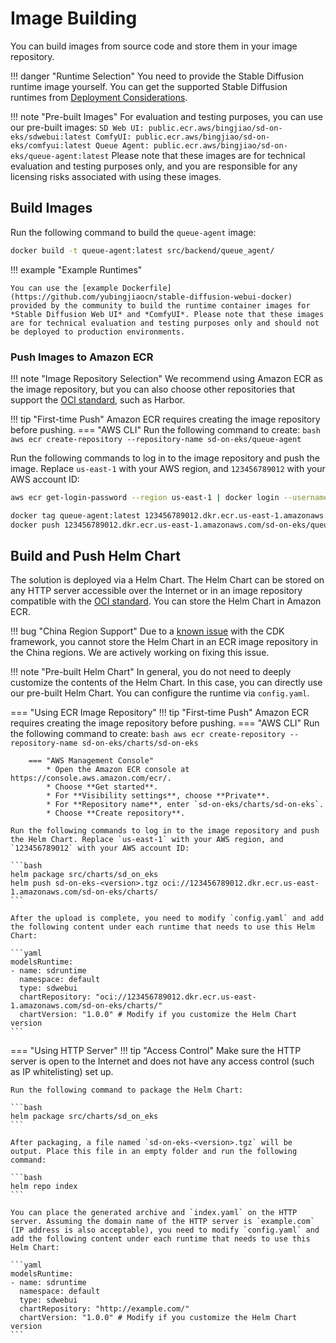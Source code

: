 # Image Building

You can build images from source code and store them in your image repository.

!!! danger "Runtime Selection"
    You need to provide the Stable Diffusion runtime image yourself. You can get the supported Stable Diffusion runtimes from [Deployment Considerations](./considerations.md#choose-stable-diffusion-runtime).

!!! note "Pre-built Images"
    For evaluation and testing purposes, you can use our pre-built images:
    ```
    SD Web UI: public.ecr.aws/bingjiao/sd-on-eks/sdwebui:latest
    ComfyUI: public.ecr.aws/bingjiao/sd-on-eks/comfyui:latest
    Queue Agent: public.ecr.aws/bingjiao/sd-on-eks/queue-agent:latest
    ```
    Please note that these images are for technical evaluation and testing purposes only, and you are responsible for any licensing risks associated with using these images.

## Build Images

Run the following command to build the `queue-agent` image:

```bash
docker build -t queue-agent:latest src/backend/queue_agent/
```
!!! example "Example Runtimes"

    You can use the [example Dockerfile](https://github.com/yubingjiaocn/stable-diffusion-webui-docker) provided by the community to build the runtime container images for *Stable Diffusion Web UI* and *ComfyUI*. Please note that these images are for technical evaluation and testing purposes only and should not be deployed to production environments.

### Push Images to Amazon ECR

!!! note "Image Repository Selection"
    We recommend using Amazon ECR as the image repository, but you can also choose other repositories that support the [OCI standard](https://www.opencontainers.org/), such as Harbor.

!!! tip "First-time Push"
    Amazon ECR requires creating the image repository before pushing.
    === "AWS CLI"
        Run the following command to create:
        ```bash
        aws ecr create-repository --repository-name sd-on-eks/queue-agent
        ```

Run the following commands to log in to the image repository and push the image. Replace `us-east-1` with your AWS region, and `123456789012` with your AWS account ID:

```bash
aws ecr get-login-password --region us-east-1 | docker login --username AWS --password-stdin 123456789012.dkr.ecr.us-east-1.amazonaws.com

docker tag queue-agent:latest 123456789012.dkr.ecr.us-east-1.amazonaws.com/sd-on-eks/queue-agent:latest
docker push 123456789012.dkr.ecr.us-east-1.amazonaws.com/sd-on-eks/queue-agent:latest
```

## Build and Push Helm Chart

The solution is deployed via a Helm Chart. The Helm Chart can be stored on any HTTP server accessible over the Internet or in an image repository compatible with the [OCI standard](https://www.opencontainers.org/). You can store the Helm Chart in Amazon ECR.

!!! bug "China Region Support"
    Due to a [known issue](https://github.com/aws/aws-cdk/issues/28460) with the CDK framework, you cannot store the Helm Chart in an ECR image repository in the China regions. We are actively working on fixing this issue.

!!! note "Pre-built Helm Chart"
    In general, you do not need to deeply customize the contents of the Helm Chart. In this case, you can directly use our pre-built Helm Chart. You can configure the runtime via `config.yaml`.

===  "Using ECR Image Repository"
    !!! tip "First-time Push"
        Amazon ECR requires creating the image repository before pushing.
        === "AWS CLI"
            Run the following command to create:
            ```bash
            aws ecr create-repository --repository-name sd-on-eks/charts/sd-on-eks
            ```

        === "AWS Management Console"
            * Open the Amazon ECR console at https://console.aws.amazon.com/ecr/.
            * Choose **Get started**.
            * For **Visibility settings**, choose **Private**.
            * For **Repository name**, enter `sd-on-eks/charts/sd-on-eks`.
            * Choose **Create repository**.

    Run the following commands to log in to the image repository and push the Helm Chart. Replace `us-east-1` with your AWS region, and `123456789012` with your AWS account ID:

    ```bash
    helm package src/charts/sd_on_eks
    helm push sd-on-eks-<version>.tgz oci://123456789012.dkr.ecr.us-east-1.amazonaws.com/sd-on-eks/charts/
    ```

    After the upload is complete, you need to modify `config.yaml` and add the following content under each runtime that needs to use this Helm Chart:

    ```yaml
    modelsRuntime:
    - name: sdruntime
      namespace: default
      type: sdwebui
      chartRepository: "oci://123456789012.dkr.ecr.us-east-1.amazonaws.com/sd-on-eks/charts/"
      chartVersion: "1.0.0" # Modify if you customize the Helm Chart version
    ```

===  "Using HTTP Server"
    !!! tip "Access Control"
        Make sure the HTTP server is open to the Internet and does not have any access control (such as IP whitelisting) set up.

    Run the following command to package the Helm Chart:

    ```bash
    helm package src/charts/sd_on_eks
    ```

    After packaging, a file named `sd-on-eks-<version>.tgz` will be output. Place this file in an empty folder and run the following command:

    ```bash
    helm repo index
    ```

    You can place the generated archive and `index.yaml` on the HTTP server. Assuming the domain name of the HTTP server is `example.com` (IP address is also acceptable), you need to modify `config.yaml` and add the following content under each runtime that needs to use this Helm Chart:

    ```yaml
    modelsRuntime:
    - name: sdruntime
      namespace: default
      type: sdwebui
      chartRepository: "http://example.com/"
      chartVersion: "1.0.0" # Modify if you customize the Helm Chart version
    ```